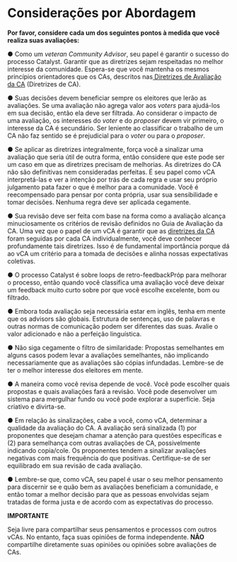 # Considerações por Abordagem

**Por favor, considere cada um dos seguintes pontos à medida que você realiza suas avaliações:**

&#x20;

●        Como um _veteran Community Advisor_, seu papel é garantir o sucesso do processo Catalyst. Garantir que as diretrizes sejam respeitadas no melhor interesse da comunidade. Espera-se que você mantenha os mesmos princípios orientadores que os CAs, descritos nas[ Diretrizes de Avaliação da CA](https://docs.google.com/document/u/0/d/1g-iZhDlKhUBZkui1uv8NVNfJC4oVD3JtR-P6Fue7XPU/edit) (Diretrizes de CA).

●        Suas decisões devem beneficiar sempre os eleitores que lerão as avaliações. Se uma avaliação não agrega valor aos _voters_ para ajudá-los em sua decisão, então ela deve ser filtrada. Ao considerar o impacto de uma avaliação, os interesses do _voter_ e do _proposer_ devem vir primeiro, o interesse da CA é secundário. Ser leniente ao classificar o trabalho de um CA não faz sentido se é prejudicial para o _voter_ ou para o _proposer_.

●        Se aplicar as diretrizes integralmente, força você a sinalizar uma avaliação que seria útil de outra forma, então considere que este pode ser um caso em que as diretrizes precisam de melhorias. As diretrizes do CA não são definitivas nem consideradas perfeitas. É seu papel como vCA interpretá-las e ver a intenção por trás de cada regra e usar seu próprio julgamento pata fazer o que é melhor para a comunidade. Você é reecompensado para pensar por conta própria, usar sua sensibilidade e tomar decisões. Nenhuma regra deve ser aplicada cegamente.

●        Sua revisão deve ser feita com base na forma como a avaliação alcança minuciosamente os critérios de revisão definidos no Guia de Avaliação da CA. Uma vez que o papel de um vCA é garantir que as [diretrizes da CA](https://docs.google.com/document/u/0/d/1g-iZhDlKhUBZkui1uv8NVNfJC4oVD3JtR-P6Fue7XPU/edit) foram seguidas por cada CA individualmente, você deve conhecer profundamente tais diretrizes. Isso é de fundamental importância porque dá ao vCA um critério para a tomada de decisões e alinha nossas expectativas coletivas.

●        O processo Catalyst é sobre loops de retro-feedbackPróp para melhorar o processo, então quando você classifica uma avaliação você deve deixar um feedback muito curto sobre por que você escolhe excelente, bom ou filtrado.

●        Embora toda avaliação seja necessária estar em inglês, tenha em mente que os advisors são globais. Estrutura de sentenças, uso de palavras e outras normas de comunicação podem ser diferentes das suas. Avalie o valor adicionado e não a perfeição linguística.

●        Não siga cegamente o filtro de similaridade: Propostas semelhantes em alguns casos podem levar a avaliações semelhantes, não implicando necessariamente que as avaliações são cópias infundadas.  Lembre-se de ter o melhor interesse dos eleitores em mente.

●        A maneira como você revisa depende de você. Você pode escolher quais propostas e quais avaliações fará a revisão. Você pode desenvolver um sistema para mergulhar fundo ou você pode explorar a superfície. Seja criativo e divirta-se.

●        Em relação às sinalizações, cabe a você, como vCA, determinar a qualidade da avaliação do CA. A avaliação será sinalizada (1) por proponentes que desejam chamar a atenção para questões específicas e (2) para semelhança com outras avaliações de CA, possivelmente indicando copia/cole. Os proponentes tendem a sinalizar avaliações negativas com mais frequência do que positivas. Certifique-se de ser equilibrado em sua revisão de cada avaliação.

●        Lembre-se que, como vCA, seu papel é usar o seu melhor pensamento para discernir se e quão bem as avaliações beneficiam a comunidade, e então tomar a melhor decisão para que as pessoas envolvidas sejam tratadas de forma justa e de acordo com as expectativas do processo.

&#x20;

**IMPORTANTE**

Seja livre para compartilhar seus pensamentos e processos com outros vCAs. No entanto, faça suas opiniões de forma independente. **NÃO** compartilhe diretamente suas opiniões ou opiniões sobre avaliações de CAs.
